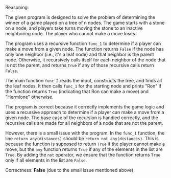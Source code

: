 Reasoning:

The given program is designed to solve the problem of determining the winner of a game played on a tree of n nodes. The game starts with a stone on a node, and players take turns moving the stone to an inactive neighboring node. The player who cannot make a move loses.

The program uses a recursive function `func_1` to determine if a player can make a move from a given node. The function returns `False` if the node has only one neighbor (i.e., it's a leaf node) and that neighbor is the parent node. Otherwise, it recursively calls itself for each neighbor of the node that is not the parent, and returns `True` if any of those recursive calls return `False`.

The main function `func_2` reads the input, constructs the tree, and finds all the leaf nodes. It then calls `func_1` for the starting node and prints "Ron" if the function returns `True` (indicating that Ron can make a move) and "Hermione" otherwise.

The program is correct because it correctly implements the game logic and uses a recursive approach to determine if a player can make a move from a given node. The base case of the recursion is handled correctly, and the recursive calls are made for all neighbors of a node that are not the parent.

However, there is a small issue with the program. In the `func_1` function, the line `return any(distances)` should be `return not any(distances)`. This is because the function is supposed to return `True` if the player cannot make a move, but the `any` function returns `True` if any of the elements in the list are `True`. By adding the `not` operator, we ensure that the function returns `True` only if all elements in the list are `False`.

Correctness: **False** (due to the small issue mentioned above)